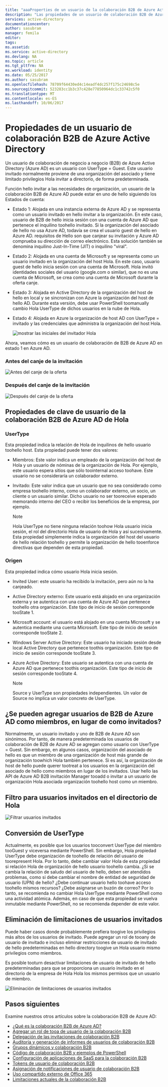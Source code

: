 ```yaml
---
title: "aaaProperties de un usuario de la colaboración B2B de Azure Active Directory | Documentos de Microsoft"
description: "Las propiedades de un usuario de colaboración B2B de Azure Active Directory son configurables."
services: active-directory
documentationcenter: 
author: sasubram
manager: femila
editor: 
tags: 
ms.assetid: 
ms.service: active-directory
ms.devlang: NA
ms.topic: article
ms.tgt_pltfrm: NA
ms.workload: identity
ms.date: 05/25/2017
ms.author: sasubram
ms.openlocfilehash: 78709f64430ed4c14eadf4dc257f175c24698c5e
ms.sourcegitcommit: 523283cc1b3c37c428e77850964dc1c33742c5f0
ms.translationtype: MT
ms.contentlocale: es-ES
ms.lasthandoff: 10/06/2017
---
```

# <a name="properties-of-an-azure-active-directory-b2b-collaboration-user"></a>Propiedades de un usuario de colaboración B2B de Azure Active Directory

Un usuario de colaboración de negocio a negocio (B2B) de Azure Active Directory (Azure AD) es un usuario con UserType = Guest. Este usuario invitado normalmente proviene de una organización del asociado y tiene limitado privilegios Hola invitar a directorio, de forma predeterminada.

Función hello invitar a las necesidades de organización, un usuario de la colaboración B2B de Azure AD puede estar en uno de hello siguiendo los Estados de cuenta:

- Estado 1: Alojada en una instancia externa de Azure AD y se representa como un usuario invitado en hello invitar a la organización. En este caso, usuario de B2B de hello inicia sesión con una cuenta de Azure AD que pertenece el inquilino toohello invitado. Si la organización del asociado de hello no usa Azure AD, todavía se crea el usuario guest de hello en Azure AD. requisitos de Hello son que canjear su invitación y Azure AD comprueba su dirección de correo electrónico. Esta solución también se denomina inquilino Just-In-Time (JIT) o inquilino "viral".

- Estado 2: Alojada en una cuenta de Microsoft y se representa como un usuario invitado en la organización del host Hola. En este caso, usuario guest de hello inicia sesión con una cuenta de Microsoft. Hola invitó identidades sociales del usuario (google.com o similar), que no es una cuenta de Microsoft, se crea como una cuenta de Microsoft durante la oferta canje.

- Estado 3: Alojada en Active Directory de la organización del host de hello en local y se sincronizan con Azure la organización del host de hello AD. Durante esta versión, debe usar PowerShell toomanually cambio Hola UserType de dichos usuarios en la nube de Hola.

- Estado 4: Alojada en Azure la organización de host AD con UserType = invitado y las credenciales que administra la organización del host Hola.

  ![mostrar las iniciales del invitador Hola](media/active-directory-b2b-user-properties/redemption-diagram.png)


Ahora, veamos cómo es un usuario de colaboración de B2B de Azure AD en estado 1 en Azure AD.

### <a name="before-invitation-redemption"></a>Antes del canje de la invitación

![Antes del canje de la oferta](media/active-directory-b2b-user-properties/before-redemption.png)

### <a name="after-invitation-redemption"></a>Después del canje de la invitación

![Después del canje de la oferta](media/active-directory-b2b-user-properties/after-redemption.png)

## <a name="key-properties-of-hello-azure-ad-b2b-collaboration-user"></a>Propiedades de clave de usuario de la colaboración B2B de Azure AD de Hola
### <a name="usertype"></a>UserType
Esta propiedad indica la relación de Hola de inquilinos de hello usuario toohello host. Esta propiedad puede tener dos valores:
- Miembros: Este valor indica un empleado de la organización del host de Hola y un usuario de nóminas de la organización de Hola. Por ejemplo, este usuario espera sitios que sólo toointernal acceso toohave. Este usuario no se consideraría un colaborador externo.

- Invitado: Este valor indica que un usuario que no sea considerado como empresa toohello interno, como un colaborador externo, un socio, un cliente o un usuario similar. Dicho usuario no ser tooreceive esperado memorando interno del CEO o recibir los beneficios de la empresa, por ejemplo.

  > [!NOTE]
  > Hola UserType no tiene ninguna relación toohow Hola usuario inicia sesión, el rol del directorio Hola de usuario de Hola y así sucesivamente. Esta propiedad simplemente indica la organización del host del usuario de hello relación toohello y permite la organización de hello tooenforce directivas que dependen de esta propiedad.

### <a name="source"></a>Origen
Esta propiedad indica cómo usuario Hola inicia sesión.

- Invited User: este usuario ha recibido la invitación, pero aún no la ha canjeado.

- Active Directory externo: Este usuario está alojado en una organización externa y se autentica con una cuenta de Azure AD que pertenece toohello otra organización. Este tipo de inicio de sesión corresponde tooState 1.

- Microsoft account: el usuario está alojado en una cuenta Microsoft y se autentica mediante una cuenta Microsoft. Este tipo de inicio de sesión corresponde tooState 2.

- Windows Server Active Directory: Este usuario ha iniciado sesión desde local Active Directory que pertenece toothis organización. Este tipo de inicio de sesión corresponde tooState 3.

- Azure Active Directory: Este usuario se autentica con una cuenta de Azure AD que pertenece toothis organización. Este tipo de inicio de sesión corresponde tooState 4.
  > [!NOTE]
  > Source y UserType son propiedades independientes. Un valor de Source no implica un valor concreto de UserType.

## <a name="can-azure-ad-b2b-users-be-added-as-members-instead-of-guests"></a>¿Se pueden agregar usuarios de B2B de Azure AD como miembros, en lugar de como invitados?
Normalmente, un usuario invitado y uno de B2B de Azure AD son sinónimos. Por tanto, de manera predeterminada los usuarios de colaboración de B2B de Azure AD se agregan como usuario con UserType = Guest. Sin embargo, en algunos casos, organización del asociado de hello es que un miembro de una organización de host más grande de organización toowhich Hola también pertenece. Si es así, la organización de host de hello puede querer tootreat a los usuarios en la organización del asociado de hello como miembros en lugar de los invitados. Usar hello las API de Azure AD B2B invitación Manager tooadd o invitar a un usuario de organización Hola asociada organización toohello host como un miembro.

## <a name="filter-for-guest-users-in-hello-directory"></a>Filtro para usuarios invitados en el directorio de Hola

![Filtrar usuarios invitados](media/active-directory-b2b-user-properties/filter-guest-users.png)

## <a name="convert-usertype"></a>Conversión de UserType
Actualmente, es posible que los usuarios tooconvert UserType del miembro tooGuest y viceversa mediante PowerShell. Sin embargo, Hola propiedad UserType debe organización de toohello de relación del usuario de toorepresent Hola. Por lo tanto, debe cambiar valor Hola de esta propiedad si relación Hola de organización de hello usuario toohello cambia. ¿Si se cambia la relación de saludo del usuario de hello, deben ser atendidos problemas, como si debe cambiar el nombre de entidad de seguridad de usuario (UPN) de hello? ¿Debe continuar usuario hello toohave acceso toohello mismos recursos? ¿Debe asignarse un buzón de correo? Por lo tanto, se recomienda no cambiar Hola UserType mediante PowerShell como una actividad atómica. Además, en caso de que esta propiedad se vuelva inmutable mediante PowerShell, no se recomienda depender de este valor.

## <a name="remove-guest-user-limitations"></a>Eliminación de limitaciones de usuarios invitados
Puede haber casos donde probablemente prefiera toogive los privilegios más altos de los usuarios de invitado. Puede agregar un rol de tooany de usuario de invitado e incluso eliminar restricciones de usuario de invitado de hello predeterminadas en hello directory toogive un Hola usuario mismo privilegios como miembros.

Es posible tooturn desactivar limitaciones de usuario de invitado de hello predeterminadas para que se proporciona un usuario invitado en el directorio de la empresa de Hola Hola los mismos permisos que un usuario de miembro.

![Eliminación de limitaciones de usuarios invitados](media/active-directory-b2b-user-properties/remove-guest-limitations.png)

## <a name="next-steps"></a>Pasos siguientes

Examine nuestros otros artículos sobre la colaboración B2B de Azure AD:

* [¿Qué es la colaboración B2B de Azure AD?](active-directory-b2b-what-is-azure-ad-b2b.md)
* [Agregar un rol de tooa de usuario de la colaboración B2B](active-directory-b2b-add-guest-to-role.md)
* [Delegación de las invitaciones de colaboración B2B](active-directory-b2b-delegate-invitations.md)
* [Auditoría y generación de informes de usuarios de colaboración B2B](active-directory-b2b-auditing-and-reporting.md)
* [Grupos dinámicos y colaboración B2B](active-directory-b2b-dynamic-groups.md)
* [Código de colaboración B2B y ejemplos de PowerShell](active-directory-b2b-code-samples.md)
* [Configuración de aplicaciones de SaaS para la colaboración B2B](active-directory-b2b-configure-saas-apps.md)
* [Tokens de usuario de colaboración B2B](active-directory-b2b-user-token.md)
* [Asignación de notificaciones de usuario de colaboración B2B](active-directory-b2b-claims-mapping.md)
* [Uso compartido externo de Office 365](active-directory-b2b-o365-external-user.md)
* [Limitaciones actuales de la colaboración B2B](active-directory-b2b-current-limitations.md)
